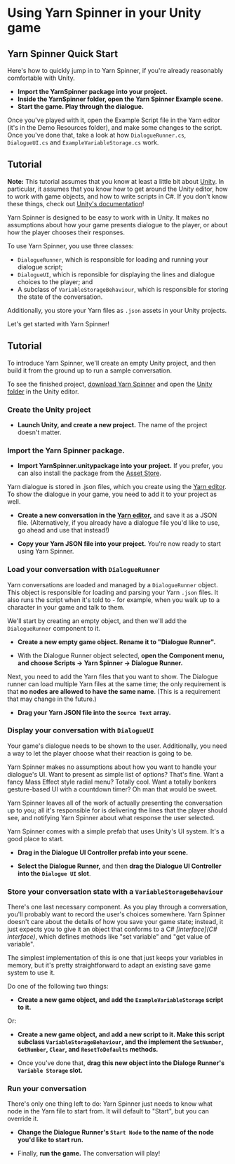 # Using Yarn Spinner in your Unity game

## Yarn Spinner Quick Start

Here's how to quickly jump in to Yarn Spinner, if you're already reasonably comfortable with Unity.

* **Import the YarnSpinner package into your project.**
* **Inside the YarnSpinner folder, open the Yarn Spinner Example scene.**
* **Start the game. Play through the dialogue.**

Once you've played with it, open the Example Script file in the Yarn editor (it's in the Demo Resources folder), and make some changes to the script. Once you've done that, take a look at how `DialogueRunner.cs`, `DialogueUI.cs` and `ExampleVariableStorage.cs` work.

## Tutorial

**Note:** This tutorial assumes that you know at least a little bit about [Unity](http://www.unity3d.com). In particular, it assumes that you know how to get around the Unity editor, how to work with game objects, and how to write scripts in C#. If you don't know these things, check out [Unity's documentation](http://unity3d.com/learn)!

Yarn Spinner is designed to be easy to work with in Unity. It makes no assumptions about how your game presents dialogue to the player, or about how the player chooses their responses. 

To use Yarn Spinner, you use three classes:

* `DialogueRunner`, which is responsible for loading and running your dialogue script;
* `DialogueUI`, which is reponsible for displaying the lines and dialogue choices to the player; and
* A subclass of `VariableStorageBehaviour`, which is responsible for storing the state of the conversation.

Additionally, you store your Yarn files as `.json` assets in your Unity projects.

Let's get started with Yarn Spinner!

## Tutorial

To introduce Yarn Spinner, we'll create an empty Unity project, and then build it from the ground up to run a sample conversation.

To see the finished project, [download Yarn Spinner](https://github.com/desplesda/YarnSpinner/releases) and open the [Unity folder](https://github.com/desplesda/YarnSpinner/tree/master/Unity) in the Unity editor.

### Create the Unity project

* **Launch Unity, and create a new project.** The name of the project doesn't matter.

### Import the Yarn Spinner package.

* **Import YarnSpinner.unitypackage into your project.** If you prefer, you can also install the package from the [Asset Store](TODO).

<!--
Yarn Spinner is composed of a .DLL file, and a couple of supporting scripts for Unity.

* `YarnSpinner.dll`, which does the heavy lifting involved in parsing your Yarn files, and executing them. You won't do much with it yourself; rather, you'll take advantage of...-->

Yarn dialogue is stored in .json files, which you create using the [Yarn editor](http://github.com/infiniteammoinc/Yarn). To show the dialogue in your game, you need to add it to your project as well.

* **Create a new conversation in the [Yarn editor](http://www.github.com/infiniteammoinc/Yarn),** and save it as a JSON file. (Alternatively, if you already have a dialogue file you'd like to use, go ahead and use that instead!)

* **Copy your Yarn JSON file into your project.** You're now ready to start using Yarn Spinner.

<!-- (gif of dragging in the dialogue file) -->

### Load your conversation with `DialogueRunner`

Yarn conversations are loaded and managed by a `DialogueRunner` object. This object is responsible for loading and parsing your Yarn `.json` files. It also runs the script when it's told to - for example, when you walk up to a character in your game and talk to them.

We'll start by creating an empty object, and then we'll add the `DialogueRunner` component to it.

* **Create a new empty game object. Rename it to "Dialogue Runner".**

* With the Dialogue Runner object selected, **open the Component menu, and choose Scripts → Yarn Spinner → Dialogue Runner.**

<!-- (gif of adding component) -->

Next, you need to add the Yarn files that you want to show. The Dialogue runner can load multiple Yarn files at the same time; the only requirement is that **no nodes are allowed to have the same name**. (This is a requirement that may change in the future.)

* **Drag your Yarn JSON file into the `Source Text` array.**

<!-- (gif of adding dialogue file) -->

### Display your conversation with `DialogueUI`

Your game's dialogue needs to be shown to the user. Additionally, you need a way to let the player choose what their reaction is going to be.

Yarn Spinner makes no assumptions about how you want to handle your dialogue's UI. Want to present as simple list of options? That's fine. Want a fancy Mass Effect style radial menu? Totally cool. Want a totally bonkers gesture-based UI with a countdown timer? Oh man that would be sweet.

Yarn Spinner leaves all of the work of actually presenting the conversation up to you; all it's responsible for is delivering the lines that the player should see, and notifying Yarn Spinner about what response the user selected.

Yarn Spinner comes with a simple prefab that uses Unity's UI system. It's a good place to start. 

* **Drag in the Dialogue UI Controller prefab into your scene.**

* **Select the Dialogue Runner,** and then **drag the Dialogue UI Controller into the `Dialogue UI` slot**.

### Store your conversation state with a `VariableStorageBehaviour`

There's one last necessary component. As you play through a conversation, you'll probably want to record the user's choices somewhere. Yarn Spinner doesn't care about the details of how you save your game state; instead, it just expects you to give it an object that conforms to a C# *[interface](C# interface)*, which defines methods like "set variable" and "get value of variable".

The simplest implementation of this is one that just keeps your variables in memory, but it's pretty straightforward to adapt an existing save game system to use it.

Do one of the following two things:

* **Create a new game object, and add the `ExampleVariableStorage` script to it.**

Or:

* **Create a new game object, and add a new script to it. Make this script subclass `VariableStorageBehaviour`, and the implement the  `SetNumber`, `GetNumber`, `Clear`, and `ResetToDefaults` methods.**

* Once you've done that, **drag this new object into the Dialoge Runner's `Variable Storage` slot.**

### Run your conversation

There's only one thing left to do: Yarn Spinner just needs to know what node in the Yarn file to start from. It will default to "Start", but you can override it.

* **Change the Dialogue Runner's `Start Node` to the name of the node you'd like to start run.**

* Finally, **run the game.** The conversation will play!

		